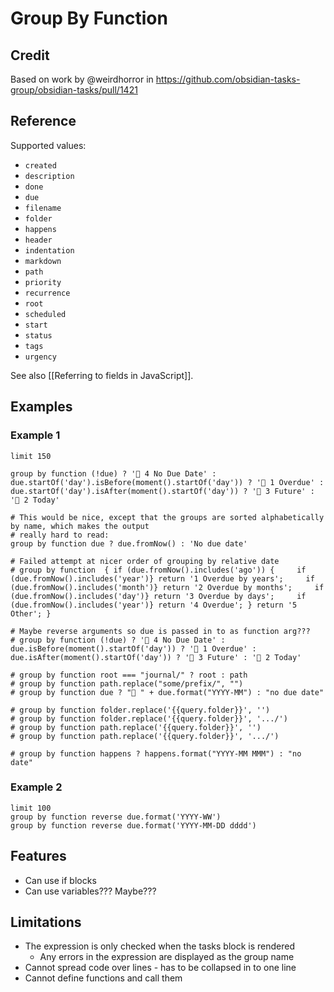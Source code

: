 # Group By Function

## Credit

Based on work by @weirdhorror in <https://github.com/obsidian-tasks-group/obsidian-tasks/pull/1421>

## Reference

Supported values:

- `created`
- `description`
- `done`
- `due`
- `filename`
- `folder`
- `happens`
- `header`
- `indentation`
- `markdown`
- `path`
- `priority`
- `recurrence`
- `root`
- `scheduled`
- `start`
- `status`
- `tags`
- `urgency`

See also [[Referring to fields in JavaScript]].

## Examples

### Example 1

```tasks
limit 150

group by function (!due) ? '📅 4 No Due Date' : due.startOf('day').isBefore(moment().startOf('day')) ? '📅 1 Overdue' : due.startOf('day').isAfter(moment().startOf('day')) ? '📅 3 Future' : '📅 2 Today'

# This would be nice, except that the groups are sorted alphabetically by name, which makes the output
# really hard to read:
group by function due ? due.fromNow() : 'No due date'

# Failed attempt at nicer order of grouping by relative date
# group by function  { if (due.fromNow().includes('ago')) {     if (due.fromNow().includes('year')} return '1 Overdue by years';     if (due.fromNow().includes('month')} return '2 Overdue by months';     if (due.fromNow().includes('day')} return '3 Overdue by days';     if (due.fromNow().includes('year')} return '4 Overdue'; } return '5 Other'; }

# Maybe reverse arguments so due is passed in to as function arg???
# group by function (!due) ? '📅 4 No Due Date' : due.isBefore(moment().startOf('day')) ? '📅 1 Overdue' : due.isAfter(moment().startOf('day')) ? '📅 3 Future' : '📅 2 Today'

# group by function root === "journal/" ? root : path
# group by function path.replace("some/prefix/", "")
# group by function due ? "📅 " + due.format("YYYY-MM") : "no due date"

# group by function folder.replace('{{query.folder}}', '')
# group by function folder.replace('{{query.folder}}', '.../')
# group by function path.replace('{{query.folder}}', '')
# group by function path.replace('{{query.folder}}', '.../')

# group by function happens ? happens.format("YYYY-MM MMM") : "no  date"
```

### Example 2

```tasks
limit 100
group by function reverse due.format('YYYY-WW')
group by function reverse due.format('YYYY-MM-DD dddd')
```

## Features

- Can use if blocks
- Can use variables??? Maybe???

## Limitations

- The expression is only checked when the tasks block is rendered
  - Any errors in the expression are displayed as the group name
- Cannot spread code over lines - has to be collapsed in to one line
- Cannot define functions and call them

